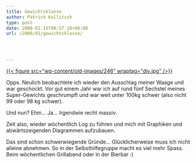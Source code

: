 ```yaml
---
title: Gewichtsklasse
author: Patrick Kollitsch
type: post
date: 2008-01-15T00:57:10+00:00
url: /2008/01/gewichtsklasse/




---
```

[{{< figure src="wp-content/old-images/246" wraptag="div.jpg" />}}][1]

Opps. Neulich beobachtete ich wieder den Ausschlag meiner Waage und war geschockt. Vor gut einem Jahr war ich auf rund fünf Sechstel meines Super-Gewichts geschrumpft und war weit unter 100kg schwer (also nicht 99 oder 98 kg schwer).

Und nun? Ehm... Ja... Irgendwie recht massiv.

Zeit also, wieder wöchentlich Log zu führen und mich mit Graphiken und abwärtszeigenden Diagrammen aufzubauen.

Das sind schon schwerwiegende Gründe... Glücklicherweise muss ich nicht alleine abnehmen. So in der Selbsthilfegruppe macht es viel mehr Spass. Beim wöchentlichen Grillabend oder in der Bierbar :)

 [1]: http://www.comics.com//comics/drabble/archive/drabble-20080114.html
